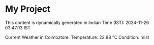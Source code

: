 # My Project

This content is dynamically generated in Indian Time (IST): 2024-11-26 03:47:13 IST


Current Weather in Coimbatore:
Temperature: 22.88 °C
Condition: mist
